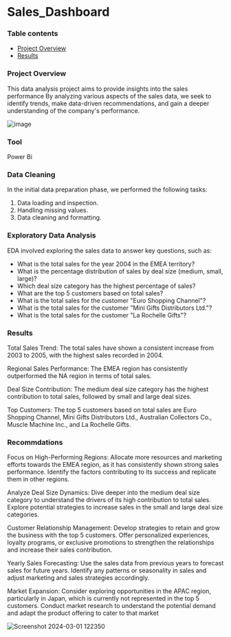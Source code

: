 # Sales_Dashboard

### Table contents

-  [Project Overview](#project-overview)
-  [Results](#results)
 

### Project Overview
This data analysis project aims to provide insights into the sales performance  By analyzing various aspects of the sales data, we seek to identify trends, make data-driven recommendations, and gain a deeper understanding of the company's performance.


![image](https://github.com/Fatma6453/Sales-_Dashboard/assets/111332491/b3014ad4-ffd0-4c22-bf97-450d83bbff4f)



### Tool 
Power Bi 

### Data Cleaning
In the initial data preparation phase, we performed the following tasks:
1. Data loading and inspection.
2. Handling missing values.
3.  Data cleaning and formatting.
 

### Exploratory Data Analysis
EDA involved exploring the sales data to answer key questions, such as:
- What is the total sales for the year 2004 in the EMEA territory?
- What is the percentage distribution of sales by deal size (medium, small, large)?
- Which deal size category has the highest percentage of sales?
- What are the top 5 customers based on total sales?
- What is the total sales for the customer "Euro Shopping Channel"?
- What is the total sales for the customer "Mini Gifts Distributors Ltd."?
- What is the total sales for the customer "La Rochelle Gifts"?


### Results
Total Sales Trend: The total sales have shown a consistent increase from 2003 to 2005, with the highest sales recorded in 2004.

Regional Sales Performance: The EMEA region has consistently outperformed the NA region in terms of total sales.

Deal Size Contribution: The medium deal size category has the highest contribution to total sales, followed by small and large deal sizes.

Top Customers: The top 5 customers based on total sales are Euro Shopping Channel, Mini Gifts Distributors Ltd., Australian Collectors Co., Muscle Machine Inc., and La Rochelle Gifts.

### Recommdations 

Focus on High-Performing Regions: Allocate more resources and marketing efforts towards the EMEA region, as it has consistently shown strong sales performance. Identify the factors contributing to its success and replicate them in other regions.

Analyze Deal Size Dynamics: Dive deeper into the medium deal size category to understand the drivers of its high contribution to total sales. Explore potential strategies to increase sales in the small and large deal size categories.

Customer Relationship Management: Develop strategies to retain and grow the business with the top 5 customers. Offer personalized experiences, loyalty programs, or exclusive promotions to strengthen the relationships and increase their sales contribution.

Yearly Sales Forecasting: Use the sales data from previous years to forecast sales for future years. Identify any patterns or seasonality in sales and adjust marketing and sales strategies accordingly.

Market Expansion: Consider exploring opportunities in the APAC region, particularly in Japan, which is currently not represented in the top 5 customers. Conduct market research to understand the potential demand and adapt the product offering to cater to that market

![Screenshot 2024-03-01 122350](https://github.com/Fatma6453/Sales-_Dashboard/assets/111332491/4cdfa9f0-f49e-4efc-8665-423bf3060ac1)

